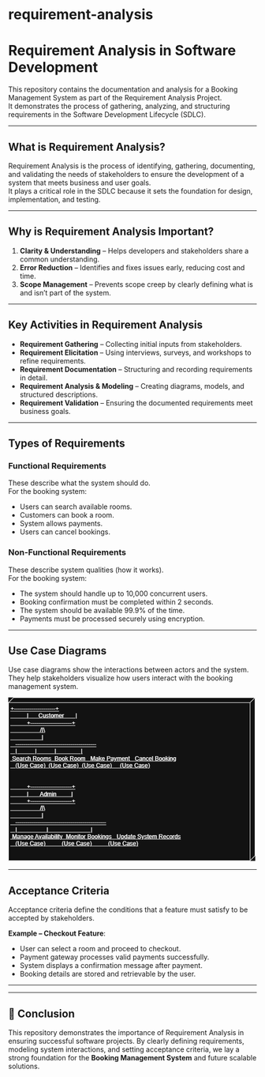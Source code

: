 # requirement-analysis

# Requirement Analysis in Software Development

This repository contains the documentation and analysis for a Booking Management System as part of the Requirement Analysis Project.  
It demonstrates the process of gathering, analyzing, and structuring requirements in the Software Development Lifecycle (SDLC).

---

## What is Requirement Analysis?

Requirement Analysis is the process of identifying, gathering, documenting, and validating the needs of stakeholders to ensure the development of a system that meets business and user goals.  
It plays a critical role in the SDLC because it sets the foundation for design, implementation, and testing.

---

## Why is Requirement Analysis Important?

1. **Clarity & Understanding** – Helps developers and stakeholders share a common understanding.  
2. **Error Reduction** – Identifies and fixes issues early, reducing cost and time.  
3. **Scope Management** – Prevents scope creep by clearly defining what is and isn’t part of the system.  

---

## Key Activities in Requirement Analysis

- **Requirement Gathering** – Collecting initial inputs from stakeholders.  
- **Requirement Elicitation** – Using interviews, surveys, and workshops to refine requirements.  
- **Requirement Documentation** – Structuring and recording requirements in detail.  
- **Requirement Analysis & Modeling** – Creating diagrams, models, and structured descriptions.  
- **Requirement Validation** – Ensuring the documented requirements meet business goals.  

---

## Types of Requirements

### Functional Requirements
These describe what the system should do.  
For the booking system:  
- Users can search available rooms.  
- Customers can book a room.  
- System allows payments.  
- Users can cancel bookings.  

### Non-Functional Requirements
These describe system qualities (how it works).  
For the booking system:  
- The system should handle up to 10,000 concurrent users.  
- Booking confirmation must be completed within 2 seconds.  
- The system should be available 99.9% of the time.  
- Payments must be processed securely using encryption.  

---

## Use Case Diagrams

Use case diagrams show the interactions between actors and the system.  
They help stakeholders visualize how users interact with the booking management system.

![Use Case Diagram](./alx-booking-uc.png)

---

## Acceptance Criteria

Acceptance criteria define the conditions that a feature must satisfy to be accepted by stakeholders.  

**Example – Checkout Feature**:  
- User can select a room and proceed to checkout.  
- Payment gateway processes valid payments successfully.  
- System displays a confirmation message after payment.  
- Booking details are stored and retrievable by the user.  

---



---

## 📌 Conclusion
This repository demonstrates the importance of Requirement Analysis in ensuring successful software projects. 
By clearly defining requirements, modeling system interactions, and setting acceptance criteria, we lay a strong foundation for the **Booking Management System** and future scalable solutions.
